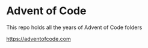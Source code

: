 # Advent of Code

This repo holds all the years of Advent of Code folders

https://adventofcode.com
